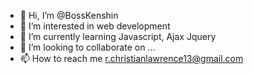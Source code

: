 - 👋 Hi, I’m @BossKenshin
- 👀 I’m interested in web development
- 🌱 I’m currently learning Javascript, Ajax Jquery
- 💞️ I’m looking to collaborate on ...
- 📫 How to reach me r.christianlawrence13@gmail.com

<!---
BossKenshin/BossKenshin is a ✨ special ✨ repository because its `README.md` (this file) appears on your GitHub profile.
You can click the Preview link to take a look at your changes.
--->
